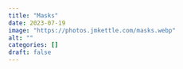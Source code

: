 ```yaml
---
title: "Masks"
date: 2023-07-19
image: "https://photos.jmkettle.com/masks.webp"
alt: ""
categories: []
draft: false
---
```

